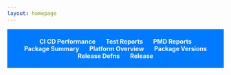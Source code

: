 ```yaml
---
layout: homepage
---
```


<style>
ul {
    list-style-type: none;
    padding: 20px 0;
    background: #007bff;
    text-align: center;
    margin-bottom: 20px;
}
ul li {
    display: inline-block;
    margin: 0 10px;
}
ul li a {
    color: #fff;
    font-weight: bold;
    text-decoration: none;
}
ul li a.selected {
    background-color: #0056b3;
    padding: 5px 10px;
    border-radius: 5px;
}
iframe {
    width: 100%;
    height: calc(100vh - 5vh - 60px);
    border: none;
    display: none;
}
#fullscreenIcon, #rotateIcon {
    position: absolute;
    top: 10px;
    right: 10px;
    cursor: pointer;
    color: #007bff;
    font-size: 24px;
}
#rotateIcon {
    right: 50px;
}

#orgSelector, #domainSelector {
    text-align: right;
    display: none;
    color: #34bdeb;
    padding: 10px;
    border-radius: 5px;
}

#orgSelector span, #domainSelector span {
    margin-right: 10px;
    font-weight: bold;
}

#orgSelector select, #domainSelector select {
    border: none;
    background: #0056b3;
    color: #fff;
    padding: 5px;
    border-radius: 5px;
}

</style>

<ul id="navBar">
    <li><a href="#cicd">CI CD Performance</a></li>
    <li><a href="#apexTests">Test Reports</a></li>
    <li><a href="#pmdReport">PMD Reports</a></li>
    <li><a href="#packageSummary">Package Summary</a></li>
    <li><a href="#platformOverview">Platform Overview</a></li>
    <li><a href="#packageVersions">Package Versions</a></li>
    <li><a href="#releasedefns">Release Defns</a></li>
    <li><a href="#releases">Release</a></li>
</ul>

<div id="orgSelector" style="text-align: right; display: none;">
    <span>Select an Org:</span>
    <select id="orgSelect">
        {% for org in site.data.orgs %}
        <option value="{{ org }}">{{ org }}</option>
        {% endfor %}
    </select>
</div>

<div id="domainSelector" style="text-align: right; display: none;">
    <span>Select a Domain/Release config:</span>
      <select id="domainSelect">
        {% for domain in site.data.domains %}
        <option value="{{ domain }}">{{ domain }}</option>
        {% endfor %}
    </select>
</div>

<!-- Icons -->
<i id="fullscreenIcon" class="fas fa-expand-arrows-alt" onclick="toggleFullscreen()"></i>
<i id="rotateIcon" class="fas fa-sync-alt" onclick="toggleRotation()"></i>

<!-- Iframes -->
<iframe id="iframe1"></iframe>
<iframe id="iframe2"></iframe>
<iframe id="iframe3"></iframe>
<iframe id="iframe4"></iframe>
<iframe id="iframe5"></iframe>
<iframe id="iframe6"></iframe>
<iframe id="iframe7"></iframe>
<iframe id="iframe8"></iframe>

<script>
var fullscreen = false;
var rotating = false;
var rotateInterval;

{% assign dashboard = site.data.dashboard %}

var baseUrl = window.location.origin;

var tabs = {
    'cicd': {
        iframeId: 'iframe1',
        url: '{{ dashboard.cicd_performance_dashboard_url }}'
    },
    'apexTests': {
        iframeId: 'iframe2',
        url: '/apextestResults/'
    },
    'pmdReport': {
        iframeId: 'iframe3',
        url: '/pmd/pmdReport.html'
    },
    'packageSummary': {
        iframeId: 'iframe4',
        url: '{{ dashboard.package_summary_dasbhoard_url }}'
    },
    'platformOverview': {
        iframeId: 'iframe5',
        url: '{{ dashboard.platform_overview_dashboard_url }}'
    },
    'packageVersions': {
        iframeId: 'iframe6',
        url: 'packageVersionReports/packageVersionReport.html'
    },
    'releasedefns': {
        iframeId: 'iframe7',
        url: '/changelog/changelog-' // url will be completed in showTab function
    },
    'releases': {
        iframeId: 'iframe8',
        url: '/release-pipeline-view/release-pipeline-' // url will be completed in showTab function
    }
};



function showTab(hash) {
    var tab = tabs[hash];

    if (!tab) {
        console.error('Invalid hash: ' + hash);
        return;
    }

    // Hide all iframes
    var iframes = document.getElementsByTagName('iframe');
    for (var i = 0; i < iframes.length; i++) {
        iframes[i].style.display = 'none';
        iframes[i].src = '';
    }

    // Show the selected iframe and set its src
    var iframe = document.getElementById(tab.iframeId);
    iframe.style.display = 'block';
    iframe.src=baseUrl;
    if(hash === 'apexTests') {
        var selectedOrg = document.getElementById('orgSelect').value.toLowerCase();
        iframe.src += tab.url + selectedOrg + '.html';
        document.getElementById('orgSelector').style.display = 'block';
         document.getElementById('domainSelector').style.display = 'none';
    } else if(hash === 'releasedefns') {
        var selectedDomain = document.getElementById('domainSelect').value.toLowerCase();
        iframe.src += tab.url + selectedDomain + '.html';
        document.getElementById('orgSelector').style.display = 'none';
        document.getElementById('domainSelector').style.display = 'block';
    } else if (hash === 'releases')
    {
        var selectedDomain = document.getElementById('domainSelect').value.toLowerCase();
        iframe.src += tab.url + selectedDomain + '.html';
        document.getElementById('orgSelector').style.display = 'none';
        document.getElementById('domainSelector').style.display = 'block';
    }
    else {
        iframe.src += tab.url;
        document.getElementById('orgSelector').style.display = 'none';
        document.getElementById('domainSelector').style.display = 'none';
    }

    // Highlight the selected link
    var links = document.querySelectorAll('ul#navBar li a');
    for (var i = 0; i < links.length; i++) {
        links[i].classList.remove('selected');
    }
    var link = document.querySelector('ul#navBar li a[href="#' + hash + '"]');
    link.classList.add('selected');
}

 function initializePage() {
            var hash = window.location.hash.substring(1);
            showTab(hash || 'cicd');
}

function toggleFullscreen() {
    if (!fullscreen) {
        if (document.documentElement.requestFullscreen) {
            document.documentElement.requestFullscreen();
        } else if (document.documentElement.mozRequestFullScreen) { /* Firefox */
            document.documentElement.mozRequestFullScreen();
        } else if (document.documentElement.webkitRequestFullscreen) { /* Chrome, Safari & Opera */
            document.documentElement.webkitRequestFullscreen();
        } else if (document.documentElement.msRequestFullscreen) { /* IE/Edge */
            document.documentElement.msRequestFullscreen();
        }
    } else {
        if (document.exitFullscreen) {
            document.exitFullscreen();
        } else if (document.mozCancelFullScreen) { /* Firefox */
            document.mozCancelFullScreen();
        } else if (document.webkitExitFullscreen) { /* Chrome, Safari and Opera */
            document.webkitExitFullscreen();
        } else if (document.msExitFullscreen) { /* IE/Edge */
            document.msExitFullscreen();
        }
    }
    fullscreen = !fullscreen;
}

function toggleRotation() {
    if (rotating) {
        clearInterval(rotateInterval);
    } else {
        rotateInterval = setInterval(function() {
            var selectedLink = document.querySelector('ul#navBar li a.selected');
            var nextLink = selectedLink.parentElement.nextSibling;
            if (!nextLink) {
                nextLink = document.querySelector('ul#navBar li a:first-child');
            }
            window.location.hash = nextLink.getAttribute("href").substring(1);
        }, 2 * 60 * 1000); // every 2 minutes
    }
    rotating = !rotating;
}

window.onload = function() {
    initializePage();

     // Event listener for org selection dropdown
    document.getElementById('orgSelect').addEventListener('change', function() {
        if (window.location.hash.substring(1) === 'apexTests') {
            showTab('apexTests');
        }
    });

     document.getElementById('domainSelect').addEventListener('change', function() {
        if (window.location.hash.substring(1) === 'releasedefns') {
            showTab('releasedefns');
        }
    });


};

window.onhashchange = function() {
    var hash = window.location.hash.substring(1);
    showTab(hash);
};
window.onhashchange = function() {
            initializePage();
};
</script>
